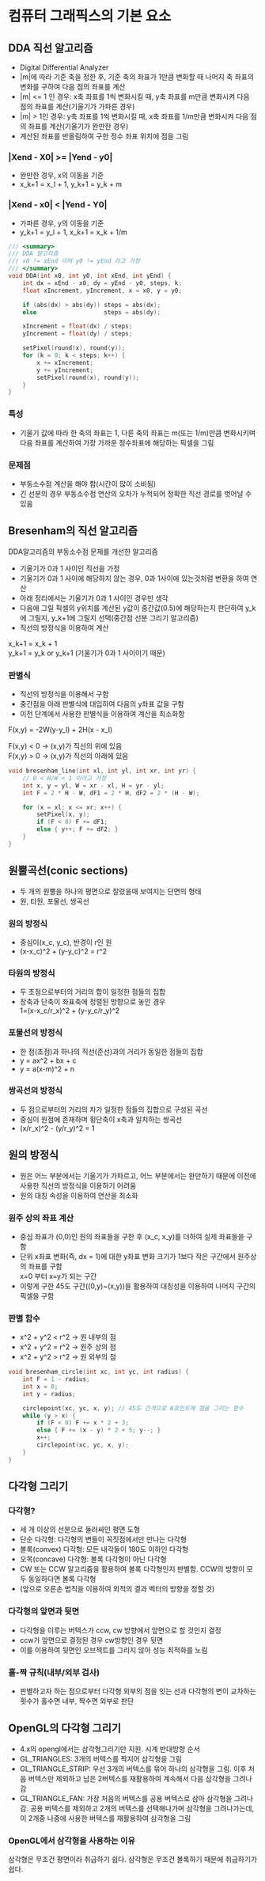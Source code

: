 # 컴퓨터 그래픽스의 기본 요소

## DDA 직선 알고리즘

- Digital Differential Analyzer
- |m|에 따라 기준 축을 정한 후, 기준 축의 좌표가 1만큼 변화할 때 나머지 축 좌표의 변화를 구하여 다음 점의 좌표를 계산
- |m| <= 1 인 경우: x축 좌표를 1씩 변화시킬 때, y축 좌표를 m만큼 변화시켜 다음 점의 좌표를 계산(기울기가 가파른 경우)
- |m| > 1인 경우: y축 좌표를 1씩 변화시킬 때, x축 좌표를 1/m만큼 변화시켜 다음 점의 좌표를 계산(기울기가 완만한 경우)
- 계산된 좌표를 반올림하여 구한 정수 좌표 위치에 점을 그림

### |Xend - X0| >= |Yend - y0| 
- 완만한 경우, x의 이동을 기준
- x_k+1 = x_l + 1, y_k+1 = y_k + m

### |Xend - x0| < |Yend - Y0| 
- 가파른 경우, y의 이동을 기준
- y_k+1 = y_l + 1, x_k+1 = x_k + 1/m

```cpp
/// <summary>
/// DDA 알고리즘
/// x0 != xEnd 이며 y0 != yEnd 라고 가정
/// </summary>
void DDA(int x0, int y0, int xEnd, int yEnd) {
    int dx = xEnd - x0, dy = yEnd - y0, steps, k;
    float xIncrement, yIncrement, x = x0, y = y0;

    if (abs(dx) > abs(dy)) steps = abs(dx);
    else                   steps = abs(dy);

    xIncrement = float(dx) / steps;
    yIncrement = float(dy) / steps;

    setPixel(round(x), round(y));
    for (k = 0; k < steps; k++) {
        x += xIncrement;
        y += yIncrement;
        setPixel(round(x), round(y));
    }
}
```

### 특성

- 기울기 값에 따라 한 축의 좌표는 1, 다른 축의 좌표는 m(또는 1/m)만큼 변화시키며 다음 좌표를 계산하여 가장 가까운 정수좌표에 해당하는 픽셀을 그림

### 문제점

- 부동소수점 계산을 해야 함(시간이 많이 소비됨)
- 긴 선분의 경우 부동소수점 연산의 오차가 누적되어 정확한 직선 경로를 벗어날 수 있음

## Bresenham의 직선 알고리즘

DDA알고리즘의 부동소수점 문제를 개선한 알고리즘

- 기울기가 0과 1 사이인 직선을 가정
- 기울기가 0과 1 사이에 해당하지 않는 경우, 0과 1사이에 있는것처럼 변환을 하여 연산
- 아래 정리에서는 기울기가 0과 1 사이인 경우만 생각
- 다음에 그릴 픽셀의 y위치를 계산된 y값이 중간값(0.5)에 해당하는지 판단하여 y_k에 그릴지, y_k+1에 그릴지 선택(중간점 선분 그리기 알고리즘)
- 직선의 방정식을 이용하여 계산

x_k+1 = x_k + 1<br>
y_k+1 = y_k or y_k+1 (기울기가 0과 1 사이이기 때문)

### 판별식

- 직선의 방정식을 이용해서 구함
- 중간점을 아래 판별식에 대입하여 다음의 y좌표 값을 구함
- 이전 단계에서 사용한 판별식을 이용하여 계산을 최소화함

F(x,y) = -2W(y-y_l) + 2H(x - x_l)

F(x,y) < 0 -> (x,y)가 직선의 위에 있음<br>
F(x,y) > 0 -> (x,y)가 직선의 아래에 있음

```cpp
void bresenham_line(int xl, int yl, int xr, int yr) {
    // 0 < H/W < 1 이라고 가정
    int x, y = yl, W = xr - xl, H = yr - yl;
    int F = 2 * H - W, dF1 = 2 * H, dF2 = 2 * (H - W);

    for (x = xl; x <= xr; x++) {
        setPixel(x, y);
        if (F < 0) F += dF1;
        else { y++; F += dF2; }
    }
}
```

## 원뿔곡선(conic sections)

- 두 개의 원뿔을 하나의 평면으로 잘랐을때 보여지는 단면의 형태
- 원, 타원, 포물선, 쌍곡선

### 원의 방정식

- 중심이(x_c, y_c), 반경이 r인 원
- (x-x_c)^2 + (y-y_c)^2 = r^2

### 타원의 방정식

- 두 초점으로부터의 거리의 합이 일정한 점들의 집합
- 장축과 단축이 좌표축에 정렬된 방향으로 놓인 경우<br>1=(x-x_c/r_x)^2 + (y-y_c/r_y)^2

### 포물선의 방정식

- 한 점(초점)과 하나의 직선(준선)과의 거리가 동일한 점들의 집합
- y = ax^2 + bx + c
- y = a(x-m)^2 + n

### 쌍곡선의 방정식

- 두 점으로부터의 거리의 차가 일정한 점들의 집합으로 구성된 곡선
- 중심이 원점에 존재하며 횡단축이 x축과 일치하는 쌍곡선
- (x/r_x)^2 - (y/r_y)^2 = 1

## 원의 방정식

- 원은 어느 부분에서는 기울기가 가파르고, 어느 부분에서는 완만하기 때문에 이전에 사용한 직선의 방정식을 이용하기 어려움
- 원의 대칭 속성을 이용하여 연산을 최소화

### 원주 상의 좌표 계산

- 중심 좌표가 (0,0)인 원의 좌표들을 구한 후 (x_c, x_y)를 더하여 실제 좌표들을 구함
- 단위 x좌표 변화(즉, dx = 1)에 대한 y좌표 변화 크기가 1보다 작은 구간에서 원주상의 좌표를 구함<br>x=0 부터 x=y가 되는 구간
- 이렇게 구한 45도 구간((0,y)~(x,y))을 활용하여 대칭성을 이용하여 나머지 구간의 픽셀을 구함

### 판별 함수

- x^2 + y^2 < r^2 -> 원 내부의 점
- x^2 + y^2 = r^2 -> 원주 상의 점
- x^2 + y^2 > r^2 -> 원 외부의 점

```cpp
void bresenham_circle(int xc, int yc, int radius) {
    int F = 1 - radius;
    int x = 0;
    int y = radius;

    circlepoint(xc, yc, x, y); // 45도 간격으로 8포인트에 점을 그리는 함수
    while (y > x) {
        if (F < 0) F += x * 2 + 3;
        else { F += (x - y) * 2 + 5; y--; }
        x++;
        circlepoint(xc, yc, x, y);
    }
}
```

## 다각형 그리기

### 다각형?

- 세 개 이상의 선분으로 둘러싸인 평면 도형
- 단순 다각형: 다각형의 변들이 꼭짓점에서만 만나는 다각형
- 볼록(convex) 다각형: 모든 내각들이 180도 이하인 다각형
- 오목(concave) 다각형: 볼록 다각형이 아닌 다각형
- CW 또는 CCW 알고리즘을 활용하여 볼록 다각형인지 판별함. CCW의 방향이 모두 동일하다면 볼록 다각형
- (앞으로 오른손 법칙을 이용하여 외적의 결과 벡터의 방향을 정할 것)

### 다각형의 앞면과 뒷면

- 다각형을 이루는 버텍스가 ccw, cw 방향에서 앞면으로 할 것인지 결정
- ccw가 앞면으로 결정된 경우 cw방향인 경우 뒷면
- 이를 이용하여 뒷면인 오브젝트를 그리지 않아 성능 최적화를 노림

### 홀-짝 규칙(내부/외부 검사)

- 판별하고자 하는 점으로부터 다각형 외부의 점을 잇는 선과 다각형의 변이 교차하는 횟수가 홀수면 내부, 짝수면 외부로 판단

## OpenGL의 다각형 그리기

- 4.x의 opengl에서는 삼각형그리기만 지원. 시계 반대방향 순서
- GL_TRIANGLES: 3개의 버텍스를 짝지어 삼각형을 그림
- GL_TRIANGLE_STRIP: 우선 3개의 버텍스를 묶어 하나의 삼각형을 그림. 이후 처음 버텍스만 제외하고 남은 2버텍스를 재활용하여 계속해서 다음 삼각형을 그려나감
- GL_TRIANGLE_FAN: 가장 처음의 버텍스를 공용 버텍스로 삼아 삼각형을 그려나감. 공용 버텍스를 제외하고 2개의 버텍스를 선택해나가며 삼각형을 그려나가는데, 이 2개중 나중에 사용한 버텍스를 재활용하여 삼각형을 그림

### OpenGL에서 삼각형을 사용하는 이유

삼각형은 무조건 평면이라 취급하기 쉽다.
삼각형은 무조건 볼록하기 때문에 취급하기가 쉽다.
